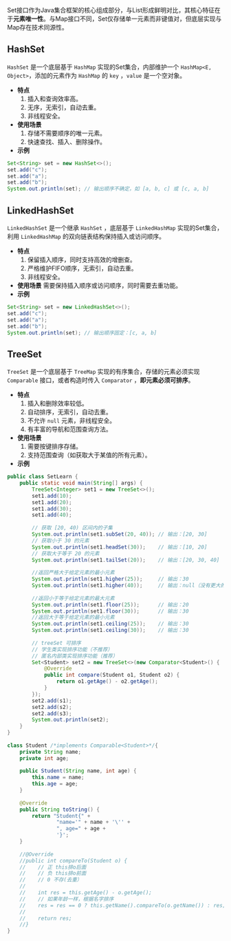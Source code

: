 Set接口作为Java集合框架的核心组成部分，与List形成鲜明对比，其核心特征在于**元素唯一性**。与Map接口不同，Set仅存储单一元素而非键值对，但底层实现与Map存在技术同源性。

## HashSet
`HashSet` 是一个底层基于 `HashMap` 实现的Set集合，内部维护一个 `HashMap<E, Object>`，添加的元素作为 `HashMap` 的 `key` ，`value` 是一个空对象。
- **特点**
	1. 插入和查询效率高。  
	2. 无序，无索引，自动去重。
	3. 非线程安全。  
- **使用场景**
	1. 存储不需要顺序的唯一元素。
	2. 快速查找、插入、删除操作。
- **示例**
```java
Set<String> set = new HashSet<>();
set.add("c");
set.add("a");
set.add("b");
System.out.println(set); // 输出顺序不确定，如 [a, b, c] 或 [c, a, b]
```
## LinkedHashSet
`LinkedHashSet` 是一个继承 `HashSet` ，底层基于 `LinkedHashMap` 实现的Set集合，利用 `LinkedHashMap` 的双向链表结构保持插入或访问顺序。
- **特点**
	1. 保留插入顺序，同时支持高效的增删查。
	2. 严格维护FIFO顺序，无索引，自动去重。
	3. 非线程安全。  
- **使用场景**
	需要保持插入顺序或访问顺序，同时需要去重功能。
- **示例**
```java
Set<String> set = new LinkedHashSet<>();
set.add("c");
set.add("a");
set.add("b");
System.out.println(set); // 输出顺序固定：[c, a, b]
```
## TreeSet
`TreeSet` 是一个底层基于 `TreeMap` 实现的有序集合，存储的元素必须实现 `Comparable` 接口，或者构造时传入 `Comparator` ，**即元素必须可排序**。
- **特点**
	1. 插入和删除效率较低。
	2. 自动排序，无索引，自动去重。
	3. 不允许 `null` 元素，非线程安全。
	4. 有丰富的导航和范围查询方法。
- **使用场景**
	1. 需要按键排序存储。
	2. 支持范围查询（如获取大于某值的所有元素）。
- **示例**
```java
public class SetLearn {  
    public static void main(String[] args) {  
		TreeSet<Integer> set1 = new TreeSet<>();  
        set1.add(10);  
        set1.add(20);  
        set1.add(30);  
        set1.add(40);  
        
        // 获取 [20, 40) 区间内的子集  
        System.out.println(set1.subSet(20, 40)); // 输出：[20, 30]  
        // 获取小于 30 的元素  
        System.out.println(set1.headSet(30));    // 输出：[10, 20]  
        // 获取大于等于 20 的元素  
        System.out.println(set1.tailSet(20));    // 输出：[20, 30, 40]  
        
        //返回严格大于给定元素的最小元素  
        System.out.println(set1.higher(25));     // 输出：30  
        System.out.println(set1.higher(40));     // 输出：null（没有更大的）  
        
        //返回小于等于给定元素的最大元素  
        System.out.println(set1.floor(25));      // 输出：20  
        System.out.println(set1.floor(30));      // 输出：30  
        //返回大于等于给定元素的最小元素  
        System.out.println(set1.ceiling(25));    // 输出：30  
        System.out.println(set1.ceiling(30));    // 输出：30  
        
        // treeSet 可排序
        // 学生类实现排序功能（不推荐）  
        // 匿名内部类实现排序功能（推荐）  
        Set<Student> set2 = new TreeSet<>(new Comparator<Student>() {  
            @Override            
            public int compare(Student o1, Student o2) {  
                return o1.getAge() - o2.getAge();  
            }  
        });  
        set2.add(s1);  
        set2.add(s2);  
        set2.add(s3);  
        System.out.println(set2);  
    }  
}  
  
class Student /*implements Comparable<Student>*/{  
    private String name;  
    private int age;  
    
    public Student(String name, int age) {  
        this.name = name;  
        this.age = age;  
    }  
     
    @Override  
    public String toString() {  
        return "Student{" +  
                "name='" + name + '\'' +  
                ", age=" + age +  
                '}';  
    }  
    
    //@Override  
    //public int compareTo(Student o) {    
    //    // 正 this排o后面  
    //    // 负 this排o前面  
    //    // 0 不存(去重）  
    //  
    //    int res = this.getAge() - o.getAge();    
    //    // 如果年龄一样，根据名字排序  
    //    res = res == 0 ? this.getName().compareTo(o.getName()) : res;  
    //    
    //    return res;    
    //}
}
```